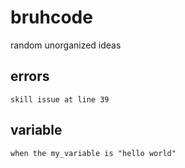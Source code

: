 # bruhcode
random unorganized ideas

## errors
```
skill issue at line 39
```

## variable
```
when the my_variable is "hello world"
```